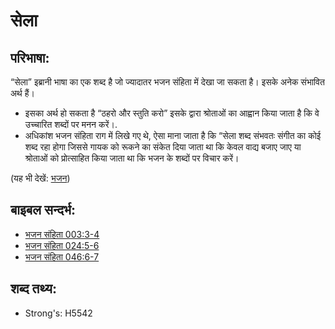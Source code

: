 # सेला #

## परिभाषा: ##

“सेला” इब्रानी भाषा का एक शब्द है जो ज्यादातर भजन संहिता में देखा जा सकता है। इसके अनेक संभावित अर्थ हैं।

* इसका अर्थ हो सकता है “ठहरो और स्तुति करो” इसके द्वारा श्रोताओं का आह्वान किया जाता है कि वे उच्चारित शब्दों पर मनन करें।.
* अधिकांश भजन संहिता राग में लिखे गए थे, ऐसा माना जाता है कि “सेला शब्द संभवतः संगीत का कोई शब्द रहा होगा जिससे गायक को रूकने का संकेत दिया जाता था कि केवल वाद्य बजाए जाए या श्रोताओं को प्रोत्साहित किया जाता था कि भजन के शब्दों पर विचार करें।

(यह भी देखें: [भजन](../kt/psalm.md))

## बाइबल सन्दर्भ: ##

* [भजन संहिता 003:3-4](rc://hi/tn/help/psa/003/003)
* [भजन संहिता 024:5-6](rc://hi/tn/help/psa/024/005)
* [भजन संहिता 046:6-7](rc://hi/tn/help/psa/046/006)

## शब्द तथ्य: ##

* Strong's: H5542

